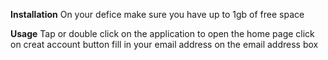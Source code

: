 **Installation**
On your defice make sure you have up to 1gb of free space






**Usage**
Tap or double click on the application to open the home page
click on creat account button
fill in your email address on the email address box 